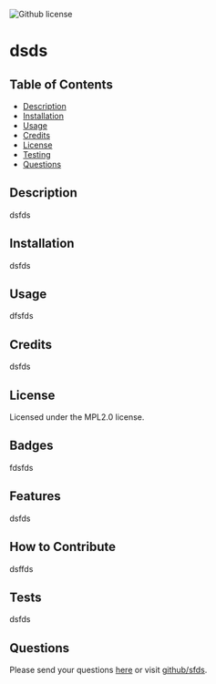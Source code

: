 

![Github license](https://img.shields.io/badge/license-MPL2.0-blue.svg)

# dsds

## Table of Contents
* [Description](#description)
* [Installation](#installation)
* [Usage](#usage)
* [Credits](#credits)
* [License](#license)
* [Testing](#testing)
* [Questions](#questions)

## Description
dsfds

## Installation
dsfds

## Usage
dfsfds

## Credits
dsfds

## License
Licensed under the MPL2.0 license.

## Badges
fdsfds

## Features
dsfds

## How to Contribute
dsffds

## Tests
dsfds

## Questions
Please send your questions [here](mailto:dsfds?subject=[GitHub]%20Dev%20Connect) or visit [github/sfds](https://github.com/sfds).


